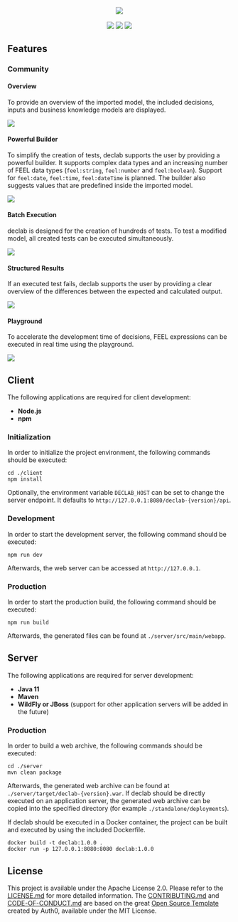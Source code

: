 <p align="center">
  <img src="https://raw.githubusercontent.com/materna-se/declab/master/docs/logo.png">
  <br><br>
  <img src="https://img.shields.io/github/license/materna-se/declab.svg?style=flat-square">
  <img src="https://img.shields.io/circleci/build/github/materna-se/declab.svg?style=flat-square">
  <img src="https://img.shields.io/docker/pulls/maternase/declab?style=flat-square">
</p>

## Features
### Community
#### Overview
To provide an overview of the imported model, the included decisions, inputs and business knowledge models are displayed.

![](./docs/model-overview.png)

#### Powerful Builder
To simplify the creation of tests, declab supports the user by providing a powerful builder.
It supports complex data types and an increasing number of FEEL data types
(`feel:string`, `feel:number` and `feel:boolean`). Support for `feel:date`, `feel:time`, `feel:dateTime` is planned.
The builder also suggests values that are predefined inside the imported model.

![](./docs/builder.png)

#### Batch Execution
declab is designed for the creation of hundreds of tests.
To test a modified model, all created tests can be executed simultaneously.

![](./docs/test-execution.gif)

#### Structured Results
If an executed test fails, declab supports the user by providing
a clear overview of the differences between the expected and calculated output.

![](./docs/test-output.png)

#### Playground
To accelerate the development time of decisions, FEEL expressions
can be executed in real time using the playground.

![](./docs/playground.png)

## Client
The following applications are required for client development:
- **Node.js**
- **npm**

### Initialization
In order to initialize the project environment, the following commands should be executed:
```
cd ./client
npm install
```

Optionally, the environment variable `DECLAB_HOST` can be set to change the server endpoint. It defaults to `http://127.0.0.1:8080/declab-{version}/api`.

### Development
In order to start the development server, the following command should be executed:
```
npm run dev
```
Afterwards, the web server can be accessed at `http://127.0.0.1`.

### Production
In order to start the production build, the following command should be executed:
```
npm run build
```
Afterwards, the generated files can be found at `./server/src/main/webapp`.

## Server
The following applications are required for server development:
- **Java 11**
- **Maven**
- **WildFly or JBoss** (support for other application servers will be added in the future)

### Production
In order to build a web archive, the following commands should be executed:
```
cd ./server
mvn clean package
```
Afterwards, the generated web archive can be found at `./server/target/declab-{version}.war`.
If declab should be directly executed on an application server, the generated
web archive can be copied into the specified directory (for example `./standalone/deployments`).

If declab should be executed in a Docker container,
the project can be built and executed by using the included Dockerfile.
```
docker build -t declab:1.0.0 .
docker run -p 127.0.0.1:8080:8080 declab:1.0.0 
```

## License
This project is available under the Apache License 2.0. Please refer to the [LICENSE.md](https://github.com/declab/LICENSE.md) for more detailed information.
The [CONTRIBUTING.md](https://github.com/declab/CONTRIBUTING.md) and [CODE-OF-CONDUCT.md](https://github.com/declab/CODE-OF-CONDUCT.md) are based on the great [Open Source Template](https://github.com/auth0/open-source-template) created by Auth0, available under the MIT License.